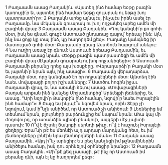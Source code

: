 1 Բաղաամն ասաց Բաղակին. «Այստեղ ինձ համար եօթը բագին կառուցի՛ր եւ այստեղ ինձ համար եօթը զուարակ ու եօթը խոյ պատրաստի՛ր»: 2 Բաղակն արեց այնպէս, ինչպէս իրեն ասել էր Բաղաամը. նա մէկական զուարակ ու խոյ ողջակէզ արեց ամէն մի բագինի վրայ: 3 Բաղաամն ասաց Բաղակին. «Դու կանգնի՛ր քո զոհի մօտ, իսկ ես գնամ. գուցէ Աստուած ընդառաջ գալով՝ երեւայ ինձ: Այն, ինչ նա ցոյց կը տայ ինձ, կը հաղորդեմ քեզ»: Բաղակը կանգնեց իր մատուցած զոհի մօտ: Բաղաամը գնաց Աստծուն հարցում անելու: 4 Նա ուղիղ առաջ էր գնում: Աստուած երեւաց Բաղաամին, եւ Բաղաամն ասաց նրան. «Եօթը բագին պատրաստեցի եւ ամէն մի բագինի վրայ մէկական զուարակ ու խոյ ողջակիզեցի»: 5 Աստուած Բաղաամի բերանը դրեց այս խօսքերը. «Վերադարձի՛ր Բաղակի մօտ եւ յայտնի՛ր նրան այն, ինչ ասացի»: 6 Բաղաամը վերադարձաւ Բաղակի մօտ, որը կանգնած էր իր ողջակէզների մօտ: Այնտեղ էին նաեւ մովաբացի բոլոր իշխանները: 7 Աստծու հոգին իջաւ Բաղաամի վրայ, եւ նա առակի ձեւով ասաց.
«Մովաբացիների Բաղակ արքան ինձ կանչեց Միջագետքից՝
Արեւելքի լեռներից, եւ ասաց.
“Արի նզովի՛ր Յակոբին ինձ համար,
նզովի՛ր նաեւ Իսրայէլին ինձ համար”»:
8 Բայց ես ինչպէ՞ս նզովեմ նրան,
որին Տէրը չի նզովում,
կամ ի՞նչն անիծեմ,
որ Աստուած չի անիծում:
9 Լեռներից եմ տեսնում նրան,
բլուրների բարձունքից եմ նայում նրան:
Ահա կայ մի ժողովուրդ,
որ առանձին պիտի բնակուի,
ազգերի մէջ չպիտի դասուի:
10 Ո՞վ է ճշտել Յակոբի սերնդի թիւը,
ո՞վ է հաշուել Իսրայէլի ցեղերը: Երա՜նի թէ ես մեռնէի այդ արդար մարդկանց հետ,
եւ իմ յետնորդները լինէին նրա յետնորդների նման»:
11 Բաղակն ասաց Բաղաամին. «Այդ ի՞նչ արեցիր: Ես քեզ կանչեցի իմ թշնամիներին անիծելու համար, իսկ դու օրհնելով օրհնեցիր նրանց»: 12 Բաղաամն ասաց Բաղակին. «Մի՞թէ քեզ չասացի, թէ ինչ որ Աստուած իմ բերանը դնի, այն էլ կը հաղորդեմ քեզ»:
